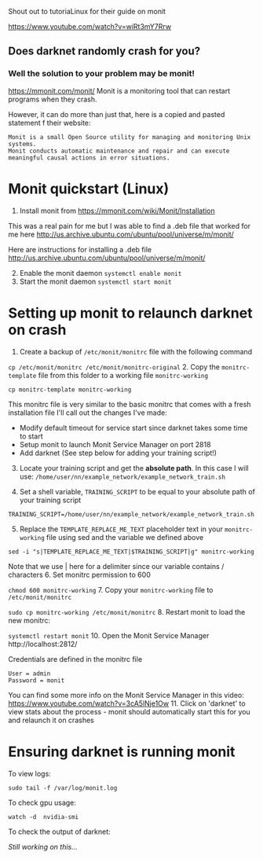 Shout out to tutoriaLinux for their guide on monit 

https://www.youtube.com/watch?v=wiRt3mY7Rrw


## Does darknet randomly crash for you?
### Well the solution to your problem may be monit!

https://mmonit.com/monit/
Monit is a monitoring tool that can restart programs when they crash.

However, it can do more than just that, here is a copied and pasted statement f their website:
```
Monit is a small Open Source utility for managing and monitoring Unix systems.
Monit conducts automatic maintenance and repair and can execute meaningful causal actions in error situations.
```


# Monit quickstart (Linux)

1. Install monit from https://mmonit.com/wiki/Monit/Installation

This was a real pain for me but I was able to find a .deb file that worked for me here http://us.archive.ubuntu.com/ubuntu/pool/universe/m/monit/

Here are instructions for installing a .deb file http://us.archive.ubuntu.com/ubuntu/pool/universe/m/monit/

2. Enable the monit daemon `systemctl enable monit`
3. Start the monit daemon `systemctl start monit`

# Setting up monit to relaunch darknet on crash 
1. Create a backup of `/etc/monit/monitrc` file with the following command

`cp /etc/monit/monitrc /etc/monit/monitrc-original`
2. Copy the `monitrc-template` file from this folder to a working file `monitrc-working`

`cp monitrc-template monitrc-working`

This monitrc file is very similar to the basic monitrc that comes with a fresh installation file
I'll call out the changes I've made:
* Modify default timeout for service start since darknet takes some time to start
* Setup monit to launch Monit Service Manager on port 2818
* Add darknet (See step below for adding your training script!)

3. Locate your training script and get the **absolute path**. In this case I will use:
`/home/user/nn/example_network/example_network_train.sh`


4. Set a shell variable, `TRAINING_SCRIPT` to be equal to your absolute path of your training script

`TRAINING_SCRIPT=/home/user/nn/example_network/example_network_train.sh`

5. Replace the `TEMPLATE_REPLACE_ME_TEXT` placeholder text in your `monitrc-working` file using sed and the variable we defined above

`sed -i "s|TEMPLATE_REPLACE_ME_TEXT|$TRAINING_SCRIPT|g" monitrc-working`

Note that we use | here for a delimiter since our variable contains / characters
6. Set monitrc permission to 600 

`chmod 600 monitrc-working`
7. Copy your `monitrc-working` file to `/etc/monit/monitrc` 

`sudo cp monitrc-working /etc/monit/monitrc`
8. Restart monit to load the new monitrc: 

`systemctl restart monit`
10. Open the Monit Service Manager http://localhost:2812/

Credentials are defined in the monitrc file
```
User = admin
Password = monit
```
You can find some more info on the Monit Service Manager in this video:
https://www.youtube.com/watch?v=3cA5lNje1Ow
11. Click on 'darknet' to view stats about the process - monit should automatically start this for you and relaunch it on crashes

# Ensuring darknet is running monit
To view logs:

`sudo tail -f /var/log/monit.log`

To check gpu usage:

`watch -d  nvidia-smi`

To check the output of darknet:

_Still working on this..._